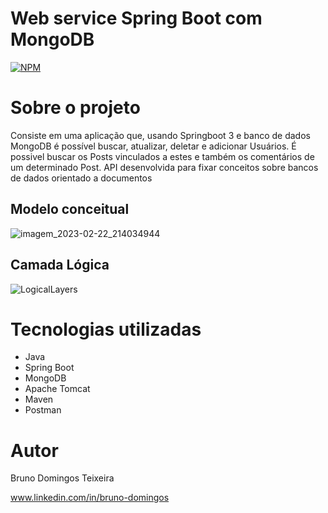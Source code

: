 
# Web service Spring Boot com MongoDB
[![NPM](https://img.shields.io/npm/l/react)](https://github.com/Br1106/Workshop-SpringBoot-JPA/blob/main/LICENSE) 

# Sobre o projeto

Consiste em uma aplicação que, usando Springboot 3 e banco de dados MongoDB é possível buscar, atualizar, deletar e adicionar Usuários. É possivel buscar os Posts vinculados
a estes e também os comentários de um determinado Post.
API desenvolvida para fixar conceitos sobre bancos de dados orientado a documentos

## Modelo conceitual
![imagem_2023-02-22_214034944](https://user-images.githubusercontent.com/115849859/220796170-8aac1e65-f730-41d9-9991-631ad85e8ca7.png)

## Camada Lógica
![LogicalLayers](https://user-images.githubusercontent.com/115849859/210463494-706adced-0c84-4b26-a8b8-55afc08fd8b8.png)

# Tecnologias utilizadas
- Java
- Spring Boot
- MongoDB
- Apache Tomcat
- Maven
- Postman

# Autor

Bruno Domingos Teixeira

www.linkedin.com/in/bruno-domingos
